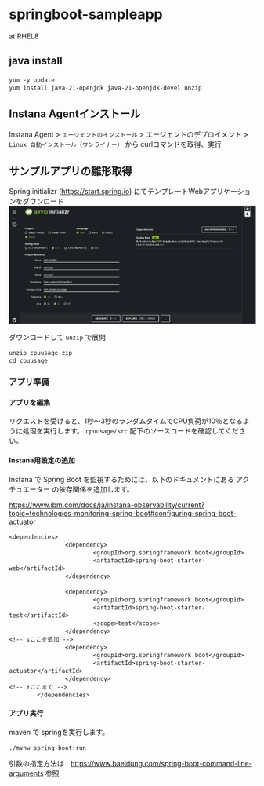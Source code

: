 # springboot-sampleapp

at RHEL8

## java install
```
yum -y update
yum install java-21-openjdk java-21-openjdk-devel unzip
```

## Instana Agentインストール
Instana Agent > `エージェントのインストール` > エージェントのデプロイメント > `Linux 自動インストール（ワンライナー）` から curlコマンドを取得、実行

## サンプルアプリの雛形取得
Spring initializr (https://start.spring.io) にてテンプレートWebアプリケーションをダウンロード
![spring initializr](img/spring_initializr.png)


ダウンロードして `unzip` で展開
```
unzip cpuusage.zip
cd cpuusage
```

### アプリ準備
#### アプリを編集
リクエストを受けると、1秒〜3秒のランダムタイムでCPU負荷が10％となるように処理を実行します。
`cpuusage/src` 配下のソースコードを確認してください。

#### Instana用設定の追加
Instana で Spring Boot を監視するためには、以下のドキュメントにある アクチュエーター の依存関係を追加します。

https://www.ibm.com/docs/ja/instana-observability/current?topic=technologies-monitoring-spring-boot#configuring-spring-boot-actuator

```
<dependencies>
                <dependency>
                        <groupId>org.springframework.boot</groupId>
                        <artifactId>spring-boot-starter-web</artifactId>
                </dependency>

                <dependency>
                        <groupId>org.springframework.boot</groupId>
                        <artifactId>spring-boot-starter-test</artifactId>
                        <scope>test</scope>
                </dependency>
<!-- ↓ここを追加 -->
                <dependency>
                        <groupId>org.springframework.boot</groupId>
                        <artifactId>spring-boot-starter-actuator</artifactId>
                </dependency>
<!-- ↑ここまで -->
        </dependencies>
```

#### アプリ実行
maven で springを実行します。
```
./mvnw spring-boot:run
```

引数の指定方法は　https://www.baeldung.com/spring-boot-command-line-arguments 参照
